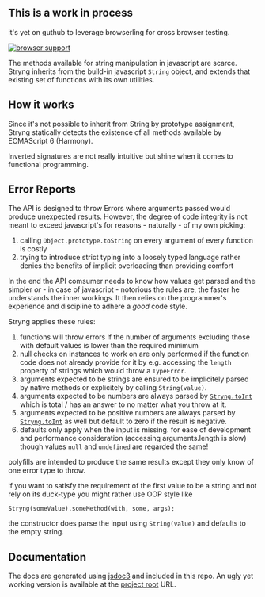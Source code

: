 
This is a work in process
-------------------------
it's yet on guthub to leverage browserling for cross browser testing.

[![browser support](https://ci.testling.com/espretto/stryng.png)](https://ci.testling.com/espretto/Stryng)

The methods available for string manipulation in javascript are scarce. Stryng inherits from the build-in
javascript `String` object, and extends that existing set of functions with its own utilities.


How it works
------------
Since it's not possible to inherit from String by
prototype assignment, Stryng statically detects the existence of all methods available by ECMAScript 6 (Harmony).


Inverted signatures are not really intuitive but shine when it comes to
functional programming.

Error Reports
-------------

The API is designed to throw Errors where arguments passed would produce unexpected results.
However, the degree of code integrity is not meant to exceed javascript's for reasons - naturally - of my own picking:

1. calling `Object.prototype.toString` on every argument of every function is costly
2. trying to introduce strict typing into a loosely typed language
   rather denies the benefits of implicit overloading than providing comfort

In the end the API comsumer needs to know how values get parsed and the simpler
*or* - in case of javascript - notorious the rules are, the faster he understands the inner workings.
It then relies on the programmer's experience and discipline to adhere a *good* code style.

Stryng applies these rules:

1. functions will throw errors if the number of arguments excluding those with default values
   is lower than the required minimum
2. null checks on instances to work on are only performed if the function code does
   not already provide for it by e.g. accessing the `length` property of strings which would throw a `TypeError`.
3. arguments expected to be strings are ensured to be implicitely parsed by native methods
   or explicitely by calling `String(value)`.
4. arguments expected to be numbers are always parsed by [`Stryng.toInt`](http://espretto.github.io/Stryng/#toInt)
   which is total / has an answer to no matter what you throw at it.
5. arguments expected to be positive numbers are always parsed by [`Stryng.toInt`](http://espretto.github.io/Stryng/#toInt)
   as well but default to zero if the result is negative.
6. defaults only apply when the input is missing. for ease of development and
   performance consideration (accessing arguments.length is slow) though values `null` and `undefined` are regarded the same!

polyfills are intended to produce the same results except they only know of one error type to throw.

if you want to satisfy the requirement of the first value to be a string
and not rely on its duck-type you might rather use OOP style like

`Stryng(someValue).someMethod(with, some, args);`

the constructor does parse the input using `String(value)`
and defaults to the empty string.

Documentation
-------------

The docs are generated using [jsdoc3](https://github.com/jsdoc3/jsdoc) and included in this repo.
An ugly yet working version is available at the [project root](http://espretto.github.io/Stryng/) URL.
